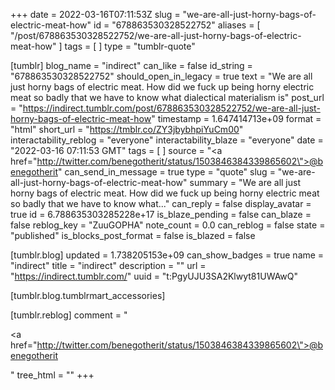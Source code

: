 +++
date = 2022-03-16T07:11:53Z
slug = "we-are-all-just-horny-bags-of-electric-meat-how"
id = "678863530328522752"
aliases = [ "/post/678863530328522752/we-are-all-just-horny-bags-of-electric-meat-how" ]
tags = [ ]
type = "tumblr-quote"

[tumblr]
blog_name = "indirect"
can_like = false
id_string = "678863530328522752"
should_open_in_legacy = true
text = "We are all just horny bags of electric meat. How did we fuck up being horny electric meat so badly that we have to know what dialectical materialism is"
post_url = "https://indirect.tumblr.com/post/678863530328522752/we-are-all-just-horny-bags-of-electric-meat-how"
timestamp = 1.647414713e+09
format = "html"
short_url = "https://tmblr.co/ZY3jbybhpiYuCm00"
interactability_reblog = "everyone"
interactability_blaze = "everyone"
date = "2022-03-16 07:11:53 GMT"
tags = [ ]
source = "<a href=\"http://twitter.com/benegotherit/status/1503846384339865602\">@benegotherit</a>"
can_send_in_message = true
type = "quote"
slug = "we-are-all-just-horny-bags-of-electric-meat-how"
summary = "We are all just horny bags of electric meat. How did we fuck up being horny electric meat so badly that we have to know what..."
can_reply = false
display_avatar = true
id = 6.788635303285228e+17
is_blaze_pending = false
can_blaze = false
reblog_key = "ZuuGOPHA"
note_count = 0.0
can_reblog = false
state = "published"
is_blocks_post_format = false
is_blazed = false

[tumblr.blog]
updated = 1.738205153e+09
can_show_badges = true
name = "indirect"
title = "indirect"
description = ""
url = "https://indirect.tumblr.com/"
uuid = "t:PgyUJU3SA2Klwyt81UWAwQ"

[tumblr.blog.tumblrmart_accessories]

[tumblr.reblog]
comment = "<p><a href=\"http://twitter.com/benegotherit/status/1503846384339865602\">@benegotherit</a></p>"
tree_html = ""
+++
